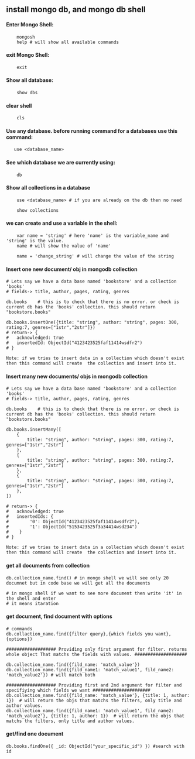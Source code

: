 ## install mongo db, and mongo db shell

#### Enter Mongo Shell:
```
    mongosh
    help # will show all available commands
```
#### exit Mongo Shell:
```
    exit
```
#### Show all database:
```
    show dbs
```
#### clear shell
```
    cls
```
#### Use any database. before running command for a databases use this command:
```
   use <database_name> 
```
#### See which database we are currently using:
```
    db
```
#### Show all collections in a database
```
    use <database_name> # if you are already on the db then no need 

    show collections
```

#### we can create and use a variable in the shell:  
```
    var name = 'string' # here 'name' is the variable_name and 'string' is the value.
    name # will show the value of 'name'

    name = 'change_string' # will change the value of the string 
```

#### Insert one new document/ obj in mongodb collection
```
# Lets say we have a data base named 'bookstore' and a collection 'books'
# fields-> title, author, pages, rating, genres

db.books    # this is to check that there is no error. or check is current db has the 'books' collection. this should return "bookstore.books"

db.books.insertOne({title: "string", author: "string", pages: 300, rating:7, genres=["1str","2str"]}) 
# return-> {
#   acknowledged: true
#   insertedId: ObjectId("4123423525faf11414wsdfr2")   
# }

```

`
Note: if we tries to insert data in a collection which doesn't exist then this command will create  the collection and insert into it.
`

#### Insert many new documents/ objs in mongodb collection
```
# Lets say we have a data base named 'bookstore' and a collection 'books'
# fields-> title, author, pages, rating, genres

db.books    # this is to check that there is no error. or check is current db has the 'books' collection. this should return "bookstore.books"

db.books.insertMany([
    {
        title: "string", author: "string", pages: 300, rating:7, genres=["1str","2str"]
    },
    {
        title: "string", author: "string", pages: 300, rating:7, genres=["1str","2str"]
    },
    {
        title: "string", author: "string", pages: 300, rating:7, genres=["1str","2str"]
    },
]) 

# return-> {
#   acknowledged: true
#   insertedIds: {
#        '0': ObjectId("4123423525faf11414wsdfr2"),
#        '1': ObjectId("5153423525f3a34414wsd234")
#    }
# }
```

`
Note: if we tries to insert data in a collection which doesn't exist then this command will create  the collection and insert into it.
`

#### get all documents from collection
```
db.collection_name.find() # in mongo shell we will see only 20 documnet but in code base we will get all the documents

# in mongo shell if we want to see more document then write 'it' in the shell and enter
# it means itaration
```

#### get document, find document with options
```
# commands 
db.collaction_name.find({filter query},{which fields you want},{options}) 
```

```
################### Providing only first argument for filter. returns whole object That matchs the fields with values. ####################

db.collection_name.find({fild_name: 'match_value'}) 
db.collection_name.find({fild_name1: 'match_value1', fild_name2: 'match_value2'}) # will match both 

################### Providing first and 2nd argument for filter and specifiying which fields we want ######################
db.collection_name.find({fild_name: 'match_value'}, {title: 1, author: 1})  # will return the objs that matchs the filters, only title and author values.
db.collection_name.find({fild_name1: 'match_value1', fild_name2: 'match_value2'}, {title: 1, author: 1})  # will return the objs that matchs the filters, only title and author values. 
```


#### get/find one document
```
db.books.findOne({ _id: ObjectId("your_specific_id") }) #search with id 
```
